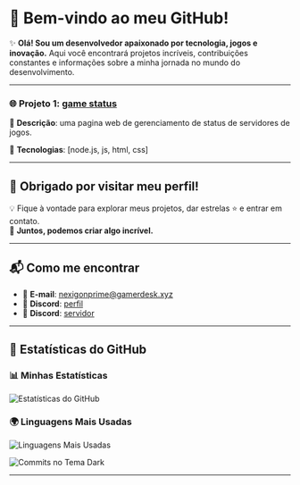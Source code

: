 # 🌌 Bem-vindo ao meu GitHub!

✨ **Olá! Sou um desenvolvedor apaixonado por tecnologia, jogos e inovação.** Aqui você encontrará projetos incríveis, contribuições constantes e informações sobre a minha jornada no mundo do desenvolvimento.

---

### 🌐 Projeto 1: [game status](https://github.com/nexigonprime/game-status)

📌 **Descrição**: uma pagina web de gerenciamento de status de servidores de jogos.

🔧 **Tecnologias**: [node.js, js, html, css]

<!-- ### 💡 Projeto 2: [Nome do Projeto 3](https://github.com/nexigonprime/projeto-3)
📌 **Descrição**: [Detalhe o que o projeto faz].
🔧 **Tecnologias**: [Adicione aqui] -->

---

## 🎉 Obrigado por visitar meu perfil!

💡 Fique à vontade para explorar meus projetos, dar estrelas ⭐ e entrar em contato.  
🌟 **Juntos, podemos criar algo incrível.**

---

## 📬 Como me encontrar

- 📧 **E-mail**: [nexigonprime@gamerdesk.xyz](mailto:nexigonprime@gamerdesk.xyz)
- 💬 **Discord**: [perfil](https://discordapp.com/users/nexigonprime)
- 💬 **Discord**: [servidor](https://discord.gg/YaKzgsu7XT)
<!-- - 🔗 **LinkedIn**: [Seu Nome no LinkedIn](https://linkedin.com/in/nexigonprime)
- 🐦 **Twitter**: [@SeuTwitter](https://twitter.com/SeuTwitter) -->

---

## 🌟 Estatísticas do GitHub

### 📊 Minhas Estatísticas

![Estatísticas do GitHub](https://github-readme-stats.vercel.app/api?username=nexigonprime&show_icons=true&theme=dark&hide_border=true)

### 🌍 Linguagens Mais Usadas

![Linguagens Mais Usadas](https://github-readme-stats.vercel.app/api/top-langs/?username=nexigonprime&layout=compact&theme=dark&hide_border=true)

![Commits no Tema Dark](https://github-readme-streak-stats.herokuapp.com/?user=nexigonprime&theme=dark&hide_border=true)

---
